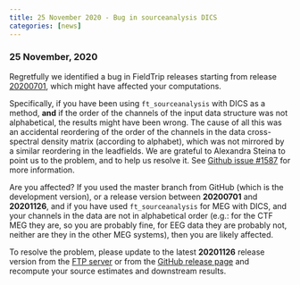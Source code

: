 ```yaml
---
title: 25 November 2020 - Bug in sourceanalysis DICS
categories: [news]
---
```


### 25 November, 2020

Regretfully we identified a bug in FieldTrip releases starting from release [20200701](https://github.com/fieldtrip/fieldtrip/releases/tag/20200701), which might have affected your computations.

Specifically, if you have been using `ft_sourceanalysis` with DICS as a method, **and** if the order of the channels of the input data structure was not alphabetical, the results might have been wrong. The cause of all this was an accidental reordering of the order of the channels in the data cross-spectral density matrix (according to alphabet), which was not mirrored by a similar reordering in the leadfields. We are grateful to Alexandra Steina to point us to the problem, and to help us resolve it. See [Github issue #1587](https://github.com/fieldtrip/fieldtrip/issues/1587) for more information. 

Are you affected? If you used the master branch from GitHub (which is the development version), or a release version between **20200701** and **20201126**, and if you have used `ft_sourceanalysis` for MEG with DICS, and your channels in the data are not in alphabetical order (e.g.: for the CTF MEG they are, so you are probably fine, for EEG data they are probably not, neither are they in the other MEG systems), then you are likely affected. 

To resolve the problem, please update to the latest **20201126** release version from the [FTP server](ftp://ftp.fieldtriptoolbox.org/pub/fieldtrip/) or from the [GitHub release page](https://github.com/fieldtrip/fieldtrip/releases) and recompute your source estimates and downstream results.
